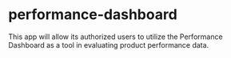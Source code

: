 # performance-dashboard
This app will allow its authorized users to utilize the Performance Dashboard as a tool in evaluating product performance data.
